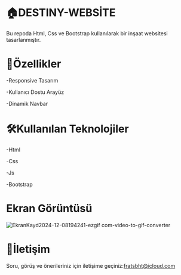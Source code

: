 # 🏠DESTINY-WEBSİTE

Bu repoda Html, Css ve Bootstrap kullanılarak bir inşaat websitesi tasarlanmıştır.

# 🚀Özellikler

-Responsive Tasarım

-Kullanıcı Dostu Arayüz

-Dinamik Navbar

# 🛠️Kullanılan Teknolojiler

-Html

-Css

-Js

-Bootstrap

# Ekran Görüntüsü

![EkranKayd2024-12-08194241-ezgif com-video-to-gif-converter](https://github.com/user-attachments/assets/741efbf0-b799-4866-a0bc-60a45e733eb7)


# 📨İletişim

Soru, görüş ve önerileriniz için iletişime geçiniz:fratsbht@icloud.com



